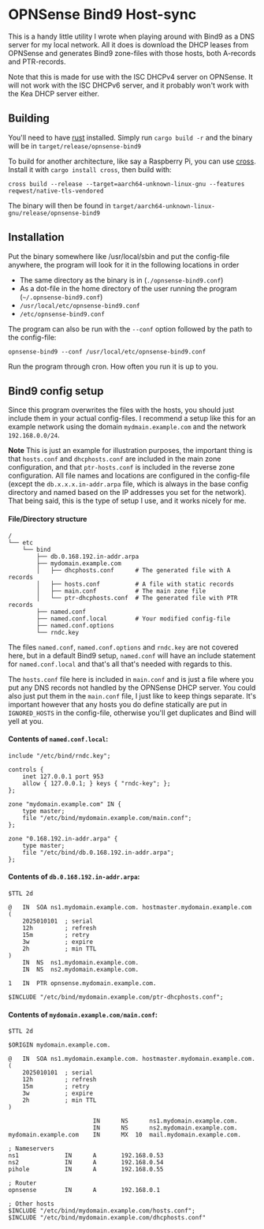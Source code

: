 # OPNSense Bind9 Host-sync
This is a handy little utility I wrote when playing around with Bind9 as a DNS server for my local network. All it does is download the DHCP leases from OPNSense and generates Bind9 zone-files with those hosts, both A-records and PTR-records.

Note that this is made for use with the ISC DHCPv4 server on OPNSense. It will not work with the ISC DHCPv6 server, and it probably won't work with the Kea DHCP server either.

## Building
You'll need to have [rust](https://www.rust-lang.org/) installed.
Simply run `cargo build -r` and the binary will be in `target/release/opnsense-bind9`

To build for another architecture, like say a Raspberry Pi, you can use [cross](https://github.com/cross-rs/cross). Install it with `cargo install cross`, then build with:
```
cross build --release --target=aarch64-unknown-linux-gnu --features reqwest/native-tls-vendored
```
The binary will then be found in `target/aarch64-unknown-linux-gnu/release/opnsense-bind9`

## Installation
Put the binary somewhere like /usr/local/sbin and put the config-file anywhere, the program will look for it in the following locations in order
* The same directory as the binary is in (`./opnsense-bind9.conf`)
* As a dot-file in the home directory of the user running the program (`~/.opnsense-bind9.conf`)
* `/usr/local/etc/opnsense-bind9.conf`
* `/etc/opnsense-bind9.conf`

The program can also be run with the `--conf` option followed by the path to the config-file:
```
opnsense-bind9 --conf /usr/local/etc/opnsense-bind9.conf
```

Run the program through cron. How often you run it is up to you.

## Bind9 config setup
Since this program overwrites the files with the hosts, you should just include them in your actual config-files. I recommend a setup like this for an example network using the domain `mydmain.example.com` and the network `192.168.0.0/24`.

**Note** This is just an example for illustration purposes, the important thing is that `hosts.conf` and `dhcphosts.conf` are included in the main zone configuration, and that `ptr-hosts.conf` is included in the reverse zone configuration. All file names and locations are configured in the config-file (except the `db.x.x.x.in-addr.arpa` file, which is always in the base config directory and named based on the IP addresses you set for the network). That being said, this is the type of setup I use, and it works nicely for me.

#### File/Directory structure
```
/
└── etc
    └── bind
        ├── db.0.168.192.in-addr.arpa
        ├── mydomain.example.com
        │   ├── dhcphosts.conf      # The generated file with A records
        │   ├── hosts.conf          # A file with static records
        │   ├── main.conf           # The main zone file
        │   └── ptr-dhcphosts.conf  # The generated file with PTR records 
        ├── named.conf
        ├── named.conf.local        # Your modified config-file
        ├── named.conf.options
        └── rndc.key
```
The files `named.conf`, `named.conf.options` and `rndc.key` are not covered here, but in a default Bind9 setup, `named.conf` will have an include statement for `named.conf.local` and that's all that's needed with regards to this.

The `hosts.conf` file here is included in `main.conf` and is just a file where you put any DNS records not handled by the OPNSense DHCP server. You could also just put them in the `main.conf` file, I just like to keep things separate. It's important however that any hosts you do define statically are put in `IGNORED_HOSTS` in the config-file, otherwise you'll get duplicates and Bind will yell at you.

#### Contents of `named.conf.local`:
```
include "/etc/bind/rndc.key";

controls {
    inet 127.0.0.1 port 953
    allow { 127.0.0.1; } keys { "rndc-key"; };
};

zone "mydomain.example.com" IN {
    type master;
    file "/etc/bind/mydomain.example.com/main.conf";
};

zone "0.168.192.in-addr.arpa" {
    type master;
    file "/etc/bind/db.0.168.192.in-addr.arpa";
};

```

#### Contents of `db.0.168.192.in-addr.arpa`:
```
$TTL 2d

@   IN  SOA ns1.mydomain.example.com. hostmaster.mydomain.example.com (
    2025010101  ; serial
    12h         ; refresh
    15m         ; retry
    3w          ; expire
    2h          ; min TTL
)
    IN  NS  ns1.mydomain.example.com.
    IN  NS  ns2.mydomain.example.com.

1   IN  PTR opnsense.mydomain.example.com.

$INCLUDE "/etc/bind/mydomain.example.com/ptr-dhcphosts.conf";
```

#### Contents of `mydomain.example.com/main.conf`:
```
$TTL 2d

$ORIGIN mydomain.example.com.

@   IN  SOA ns1.mydomain.example.com. hostmaster.mydomain.example.com. (
    2025010101  ; serial
    12h         ; refresh
    15m         ; retry
    3w          ; expire
    2h          ; min TTL
)

                        IN      NS      ns1.mydomain.example.com.
                        IN      NS      ns2.mydomain.example.com.
mydomain.example.com    IN      MX  10  mail.mydomain.example.com.

; Nameservers
ns1             IN      A       192.168.0.53
ns2             IN      A       192.168.0.54
pihole          IN      A       192.168.0.55

; Router
opnsense        IN      A       192.168.0.1

; Other hosts
$INCLUDE "/etc/bind/mydomain.example.com/hosts.conf";
$INCLUDE "/etc/bind/mydomain.example.com/dhcphosts.conf"
```
